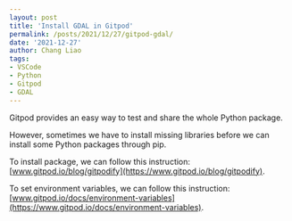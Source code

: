 ```yaml
---
layout: post
title: 'Install GDAL in Gitpod'
permalink: /posts/2021/12/27/gitpod-gdal/
date: '2021-12-27'
author: Chang Liao
tags:
- VSCode
- Python
- Gitpod
- GDAL
---
```


Gitpod provides an easy way to test and share the whole Python package.

However, sometimes we have to install missing libraries before we can install some Python packages through pip.


To install package, we can follow this instruction:
[www.gitpod.io/blog/gitpodify](https://www.gitpod.io/blog/gitpodify).


To set environment variables, we can follow this instruction:
[www.gitpod.io/docs/environment-variables](https://www.gitpod.io/docs/environment-variables).
